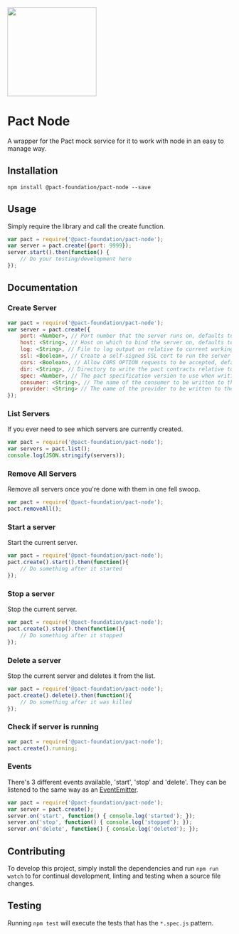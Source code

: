 <img src="https://github.com/pact-foundation/pact-logo/blob/master/media/logo-black.png" width="200">

# Pact Node

A wrapper for the Pact mock service for it to work with node in an easy to manage way.

## Installation

`npm install @pact-foundation/pact-node --save`

## Usage

Simply require the library and call the create function.

```js
var pact = require('@pact-foundation/pact-node');
var server = pact.create({port: 9999});
server.start().then(function() {
	// Do your testing/development here
});
```

## Documentation

### Create Server

```js
var pact = require('@pact-foundation/pact-node');
var server = pact.create({
	port: <Number>, // Port number that the server runs on, defaults to random
	host: <String>, // Host on which to bind the server on, defaults to 'localhost'
	log: <String>, // File to log output on relative to current working directory, defaults to none
	ssl: <Boolean>, // Create a self-signed SSL cert to run the server over HTTPS , defaults to 'false'
	cors: <Boolean>, // Allow CORS OPTION requests to be accepted, defaults to 'false'
	dir: <String>, // Directory to write the pact contracts relative to the current working directory, defaults to none
	spec: <Number>, // The pact specification version to use when writing pact contracts, defaults to '1'
	consumer: <String>, // The name of the consumer to be written to the pact contracts, defaults to none
	provider: <String> // The name of the provider to be written to the pact contracts, defaults to none
});
```

### List Servers

If you ever need to see which servers are currently created.

```js
var pact = require('@pact-foundation/pact-node');
var servers = pact.list();
console.log(JSON.stringify(servers));
```

### Remove All Servers

Remove all servers once you're done with them in one fell swoop.

```js
var pact = require('@pact-foundation/pact-node');
pact.removeAll();
```

### Start a server

Start the current server.

```js
var pact = require('@pact-foundation/pact-node');
pact.create().start().then(function(){
	// Do something after it started
});
```

### Stop a server

Stop the current server.

```js
var pact = require('@pact-foundation/pact-node');
pact.create().stop().then(function(){
	// Do something after it stopped
});
```

### Delete a server

Stop the current server and deletes it from the list.

```js
var pact = require('@pact-foundation/pact-node');
pact.create().delete().then(function(){
	// Do something after it was killed
});
```

### Check if server is running

```js
var pact = require('@pact-foundation/pact-node');
pact.create().running;
```

### Events

There's 3 different events available, 'start', 'stop' and 'delete'.  They can be listened to the same way as an [EventEmitter](https://nodejs.org/api/events.html).

```js
var pact = require('@pact-foundation/pact-node');
var server = pact.create();
server.on('start', function() { console.log('started'); });
server.on('stop', function() { console.log('stopped'); });
server.on('delete', function() { console.log('deleted'); });
```

## Contributing

To develop this project, simply install the dependencies and run `npm run watch` to for continual development, linting and testing when a source file changes.

## Testing

Running `npm test` will execute the tests that has the `*.spec.js` pattern.
